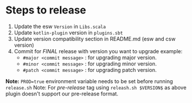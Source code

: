 # Steps to release

1. Update the esw `Version` in `Libs.scala`
2. Update `kotlin-plugin` version in `plugins.sbt`
2. Update version compatibility section in README.md (esw and csw version)
3. Commit for *FINAL* release with version you want to upgrade
    example: 
    - `#major <commit message>`  : for upgrading major version.
    - `#minor <commit message>`  : for upgrading minor version. 
    - `#patch <commit message>`  : for upgrading patch version. 

**Note:** `PROD=true` environment variable needs to be set before running `release.sh`
Note: For *pre-release* tag using `releash.sh $VERSION$` as above plugin doesn't support our pre-release format.
    

